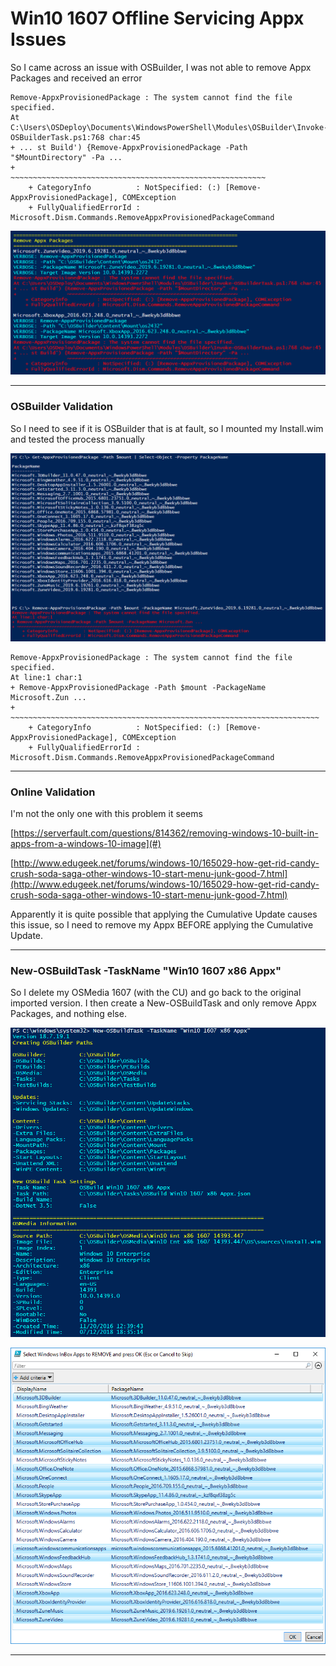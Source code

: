 # Win10 1607 Offline Servicing Appx Issues

So I came across an issue with OSBuilder, I was not able to remove Appx Packages and received an error

```
Remove-AppxProvisionedPackage : The system cannot find the file specified.
At C:\Users\OSDeploy\Documents\WindowsPowerShell\Modules\OSBuilder\Invoke-OSBuilderTask.ps1:768 char:45
+ ... st Build') {Remove-AppxProvisionedPackage -Path "$MountDirectory" -Pa ...
+                 ~~~~~~~~~~~~~~~~~~~~~~~~~~~~~~~~~~~~~~~~~~~~~~~~~~~~~~~~~
    + CategoryInfo          : NotSpecified: (:) [Remove-AppxProvisionedPackage], COMException
    + FullyQualifiedErrorId : Microsoft.Dism.Commands.RemoveAppxProvisionedPackageCommand
```

![](/assets/2018-07-20_12-32-03.png)

---

### OSBuilder Validation

So I need to see if it is OSBuilder that is at fault, so I mounted my Install.wim and tested the process manually

![](/assets/2018-07-20_12-38-42.png)

```
Remove-AppxProvisionedPackage : The system cannot find the file specified.
At line:1 char:1
+ Remove-AppxProvisionedPackage -Path $mount -PackageName Microsoft.Zun ...
+ ~~~~~~~~~~~~~~~~~~~~~~~~~~~~~~~~~~~~~~~~~~~~~~~~~~~~~~~~~~~~~~~~~~~~~
    + CategoryInfo          : NotSpecified: (:) [Remove-AppxProvisionedPackage], COMException
    + FullyQualifiedErrorId : Microsoft.Dism.Commands.RemoveAppxProvisionedPackageCommand
```

---

### Online Validation

I'm not the only one with this problem it seems

[https://serverfault.com/questions/814362/removing-windows-10-built-in-apps-from-a-windows-10-image](#)

[http://www.edugeek.net/forums/windows-10/165029-how-get-rid-candy-crush-soda-saga-other-windows-10-start-menu-junk-good-7.html](http://www.edugeek.net/forums/windows-10/165029-how-get-rid-candy-crush-soda-saga-other-windows-10-start-menu-junk-good-7.html)

Apparently it is quite possible that applying the Cumulative Update causes this issue, so I need to remove my Appx BEFORE applying the Cumulative Update.

---

### New-OSBuildTask -TaskName "Win10 1607 x86 Appx"

So I delete my OSMedia 1607 \(with the CU\) and go back to the original imported version.  I then create a New-OSBuildTask and only remove Appx Packages, and nothing else.

![](/assets/2018-07-20_12-51-25.png)

![](/assets/2018-07-20_12-50-24.png)

---



